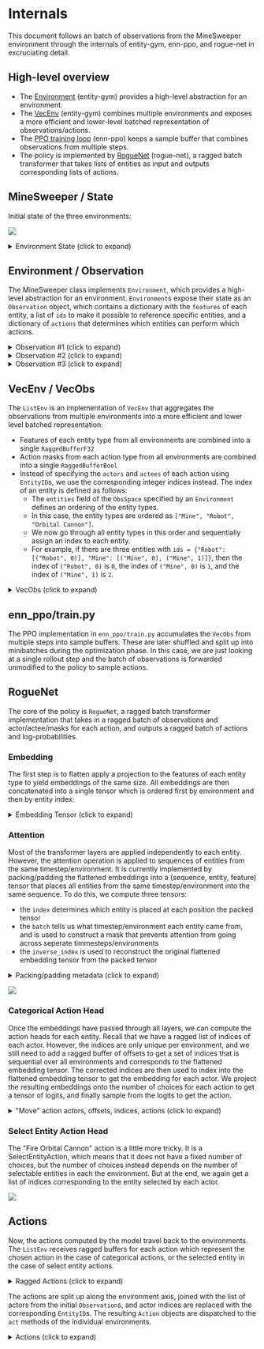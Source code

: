 # Internals

This document follows an batch of observations from the MineSweeper environment through the internals of entity-gym, enn-ppo, and rogue-net in excruciating detail.


## High-level overview

- The [Environment](#environment--observation) (entity-gym) provides a high-level abstraction for an environment.
- The [VecEnv](#vecenv--observation) (entity-gym) combines multiple environments and exposes a more efficient and lower-level batched representation of observations/actions.
- The [PPO training loop](#trainpy) (enn-ppo) keeps a sample buffer that combines observations from multiple steps.
- The policy is implemented by [RogueNet](#RogueNet) (rogue-net), a ragged batch transformer that takes lists of entities as input and outputs corresponding lists of actions.

## MineSweeper / State

Initial state of the three environments:

![](https://user-images.githubusercontent.com/12845088/152281730-d42a9ffe-b844-48c5-b6ff-de1ceecdb2f8.png)

<details>
    <summary>Environment State (click to expand)</summary>

```python
# Environment 1
mines = [(0, 2), (0, 1), (2, 2), (0, 0), (1, 0)]
robots = [(1, 1)]
orbital_cannon_cooldown = 5
orbital_cannon = False
# Environment 2
mines = [(2, 1)]
robots = [(2, 0)]
orbital_cannon_cooldown = 0
orbital_cannon = True
# Environment 3
mines = [(1, 0), (0, 1), (2, 2)]
robots = [(0, 0), (2, 0)]
orbital_cannon_cooldown = 5
orbital_cannon = False
```
</details>

## Environment / Observation

The MineSweeper class implements `Environment`, which provides a high-level abstraction for an environment.
`Environment`s expose their state as an `Observation` object, which contains a dictionary with the `features` of each entity, a list of `ids` to make it possible to reference specific entities, and a dictionary of `actions` that determines which entities can perform which actions.

<details>
  <summary>Observation #1 (click to expand)</summary>

```python
Observation(
    features={
        "Mine": [[0, 2], [0, 1], [2, 2], [0, 0], [1, 0]],
        "Robot": [[1, 1]]
    },
    ids={
        "Mine": [("Mine", 0), ("Mine", 1), ("Mine", 2), ("Mine", 3), ("Mine", 4)],
        "Robot": [("Robot", 0)],
    },
    actions={
        "Move": CategoricalActionMask(
            actor_ids=None,
            actor_types=["Robot"],
            mask=[[True, True, True, True, True]],
        ),
        "Fire Orbital Cannon": SelectEntityActionMask(
            actor_ids=None,
            actor_types=[],
            actee_types=["Mine", "Robot"],
            actee_ids=None,
            mask=None,
        ),
    },
    done=False,
    reward=0.0,
    end_of_episode_info=None,
)
```
</details>

<details>
  <summary>Observation #2 (click to expand)</summary>

```python
Observation(
    features={
        "Mine": [[2, 1]],
        "Robot": [[2, 0]], "Orbital Cannon": [[0]]
    },
    actions={
        "Move": CategoricalActionMask(
            actor_ids=None,
            actor_types=["Robot"],
            mask=[[False, True, True, False, True]],
        ),
        "Fire Orbital Cannon": SelectEntityActionMask(
            actor_ids=None,
            actor_types=["Orbital Cannon"],
            actee_types=["Mine", "Robot"],
            actee_ids=None,
            mask=None,
        ),
    },
    done=False,
    reward=0.0,
    ids={
        "Mine": [("Mine", 0)],
        "Robot": [("Robot", 0)],
        "Orbital Cannon": [("Orbital Cannon", 0)],
    },
    end_of_episode_info=None,
)
```
</details>

<details>
  <summary>Observation #3 (click to expand)</summary>

```python
Observation(
    features={
        "Mine": [[1, 0], [0, 1], [2, 2]],
        "Robot": [[0, 0], [2, 0]]
    },
    actions={
        "Move": CategoricalActionMask(
            actor_ids=None,
            actor_types=["Robot"],
            mask=[
                [True, False, True, False, True],
                [False, True, True, False, True],
            ],
        ),
        "Fire Orbital Cannon": SelectEntityActionMask(
            actor_ids=None,
            actor_types=[],
            actee_types=["Mine", "Robot"],
            actee_ids=None,
            mask=None,
        ),
    },
    done=False,
    reward=0.0,
    ids={
        "Mine": [("Mine", 0), ("Mine", 1), ("Mine", 2)],
        "Robot": [("Robot", 0), ("Robot", 1)],
    },
    end_of_episode_info=None,
)
```
</details>

## VecEnv / VecObs

The `ListEnv` is an implementation of `VecEnv` that aggregates the observations from multiple environments into a more efficient and lower level batched representation:
- Features of each entity type from all environments are combined into a single `RaggedBufferF32`
- Action masks from each action type from all environments are combined into a single `RaggedBufferBool`
- Instead of specifying the `actors` and `actees` of each action using `EntityID`s, we use the corresponding integer indices instead. The index of an entity is defined as follows:
  - The `entities` field of the `ObsSpace` specified by an `Environment` defines an ordering of the entity types.
  - In this case, the entity types are ordered as `["Mine", "Robot", "Orbital Cannon"]`.
  - We now go through all entity types in this order and sequentially assign an index to each entity.
  - For example, if there are three entities with `ids = {"Robot": [("Robot", 0)], "Mine": [("Mine", 0), ("Mine", 1)]}`, then the index of `("Robot", 0)` is `0`, the index of `("Mine", 0)` is `1`, and the index of `("Mine", 1)` is `2`.

<details>
  <summary>VecObs (click to expand)</summary>

```python
VecObs(
    features={
        "Mine": RaggedBufferF32(
            [
                [[0, 2], [0, 1], [2, 2], [0, 0], [1, 0]],
                [[2, 1]],
                [[1, 0], [0, 1], [2, 2]],
            ]
        ),
        "Robot": RaggedBufferF32(
            [
                [[1, 1]],
                [[2, 0]],
                [[0, 0], [2, 0]],
            ]
        ),
        "Orbital Cannon": RaggedBuffer(
            [
                [],
                [[0.0]],
                [],
            ]
        ),
    },
    action_masks={
        "Move": VecCategoricalActionMask(
            actors=RaggedBufferI64(
                [
                    [[5]],
                    [[1]],
                    [[3], [4]],
                ]
            ),
            mask=RaggedBufferBool(
                [
                    [[true, true, true, true, true]],
                    [[false, true, true, false, true]],
                    [
                        [true, false, true, false, true],
                        [false, true, true, false, true],
                    ],
                ]
            ),
        ),
        "Fire Orbital Cannon": VecSelectEntityActionMask(
            actors=RaggedBufferI64(
                [
                    [],
                    [[2]],
                    [],
                ]
            ),
            actees=RaggedBufferI64(
                [
                    [],
                    [[0], [1]],
                    [],
                ]
            ),
        ),
    },
    reward=array([0.0, 0.0, 0.0], dtype=float32),
    done=array([False, False, False]),
    end_of_episode_info={},
)
```
</details>

## enn_ppo/train.py

The PPO implementation in `enn_ppo/train.py` accumulates the `VecObs` from multiple steps into sample buffers.
These are later shuffled and split up into minibatches during the optimization phase.
In this case, we are just looking at a single rollout step and the batch of observations is forwarded unmodified to the policy to sample actions.

## RogueNet

The core of the policy is `RogueNet`, a ragged batch transformer implementation that takes in a ragged batch of observations and actor/actee/masks for each action, and outputs a ragged batch of actions and log-probabilities.

### Embedding

The first step is to flatten apply a projection to the features of each entity type to yield embeddings of the same size.
All embeddings are then concatenated into a single tensor which is ordered first by environment and then by entity index:

<details>
  <summary>Embedding Tensor (click to expand)</summary>

```python
tensor([
        # Environment 1
        [ 1.5280, -0.7984,  0.8672, -0.7984, -0.7984], # Mine 0
        [ 0.6134, -0.7676,  1.6895, -0.7676, -0.7676], # Mine 1
        [ 0.1566, -0.8506,  1.8400, -0.2497, -0.8963], # Mine 2
        [-0.8081, -0.7904,  1.4962,  0.9104, -0.8081], # Mine 3
        [-0.9405, -0.5402,  1.2698,  1.1515, -0.9405], # Mine 4
        [ 1.8806,  0.1884, -0.6897, -0.6897, -0.6897], # Robot 4
        # Environment 2
        [-0.8848, -0.5453,  1.6356,  0.6792, -0.8848], # Mine 0
        [ 1.3690,  1.0691, -0.8127, -0.8127, -0.8127], # Robot 0
        [-0.8059,  1.5626, -0.7685, -0.8059,  0.8175], # Orbital Cannon 0
        # Environment 3
        [-0.9405, -0.5402,  1.2698,  1.1515, -0.9405], # Mine 0
        [ 0.6134, -0.7676,  1.6895, -0.7676, -0.7676], # Mine 1
        [ 0.1566, -0.8506,  1.8400, -0.2497, -0.8963], # Mine 3
        [ 1.4806,  0.9317, -0.8041, -0.8041, -0.8041], # Robot 0
        [ 1.3690,  1.0691, -0.8127, -0.8127, -0.8127], # Robot 1
    ], device='cuda:0')
```
</details>

### Attention

Most of the transformer layers are applied independently to each entity.
However, the attention operation is applied to sequences of entities from the same timestep/environment.
It is currently implemented by packing/padding the flattened embeddings into a (sequence, entity, feature) tensor that places all entities from the same timestep/environment into the same sequence.
To do this, we compute three tensors:
- the `index` determines which entity is placed at each position the packed tensor
- the `batch` tells us what timestep/environment each entity came from, and is used to construct a mask that prevents attention from going across seperate timmesteps/environments
- the `inverse_index` is used to reconstruct the original flattened embedding tensor from the packed tensor

<details>
  <summary>Packing/padding metadata (click to expand)</summary>

```python
index = [
    [ 0,  1,  2,  3,  4,  5],
    [ 6,  7,  8,  0,  0,  0],
    [ 9, 10, 11, 12, 13,  0],
]
batch = [
    [ 0.,  0.,  0.,  0.,  0.,  0.],
    [ 1.,  1.,  1., nan, nan, nan],
    [ 2.,  2.,  2.,  2.,  2., nan],
]
inverse_index = [
    0, 1, 2, 3, 4, 5, 6, 7, 8, 12, 13, 14, 15, 16
]
```
</details>

![](https://user-images.githubusercontent.com/12845088/147727605-d904ffff-42b4-4c51-9088-7ab32f9d481a.png)


### Categorical Action Head

Once the embeddings have passed through all layers, we  can compute the action heads for each entity.
Recall that we have a ragged list of indices of each actor.
However, the indices are only unique per environment, and we still need to add a ragged buffer of offsets to get a set of indices that is sequential over all environments and corresponds to the flattened embedding tensor.
The corrected indices are then used to index into the flattened embedding tensor to get the embedding for each actor.
We project the resulting embeddings onto the number of choices for each action to get a tensor of logits, and finally sample from the logits to get the action.

<details>
  <summary>"Move" action actors, offsets, indices, actions (click to expand)</summary>

```python
actors = RaggedBufferI64([
    [[5]],
    [[1]],
    [[3], [4]],
])
offsets = RaggedBuffer([
    [[0]],
    [[6]],
    [[9]],
])
actors + offsets = RaggedBufferI64([
    [[5]],
    [[7]],
    [[12], [13]],
])
indices = tensor([5, 7, 12, 13], dtype=int64)
# TODO: logits?
actions = tensor([4, 1, 4, 2], dtype=int64)
ragged_actions = RaggedBufferI64([
    [[4]],
    [[1]],
    [[4], [2]],
])
```
</details>

### Select Entity Action Head

The "Fire Orbital Cannon" action is a little more tricky. It is a SelectEntityAction, which means that it does not have a fixed number of choices, but the number of choices instead depends on the number of selectable entities in each the environment.
But at the end, we again get a list of indices corresponding to the entity selected by each actor.


![](https://user-images.githubusercontent.com/12845088/145058088-ae42f5f5-2782-4247-bcf5-8270a14e3510.png)


## Actions

Now, the actions computed by the model travel back to the environments.
The `ListEnv` receives ragged buffers for each action which represent the chosen action in the case of categorical actions, or the selected entity in the case of select entity actions.

<details>
  <summary>Ragged Actions (click to expand)</summary>

```python
actions = {
    'Fire Orbital Cannon': RaggedBuffer([
        [],
        [[0]],
        [],
    ]),
    'Move': RaggedBuffer([
        [[4]],
        [[1]],
        [[4], [2]],
    ]),
}
```
</details>

The actions are split up along the environment axis, joined with the list of actors from the initial `Observation`s, and actor indices are replaced with the corresponding `EntityID`s.
The resulting `Action` objects are dispatched to the `act` methods of the individual environments.

<details>
    <summary>Actions (click to expand)</summary>

```python
# Environment 1
{
    'Fire Orbital Cannon': SelectEntityAction(
        actors=[],
        actees=[],
    ),
    'Move': CategoricalAction(
        actors=[('Robot', 0)],
        actions=array([4]),
    ),
}
# Environment 2
{
    'Fire Orbital Cannon': SelectEntityAction(
        actors=[('Orbital Cannon', 0)],
        actees=[('Mine', 0)],
    ),
    'Move': CategoricalAction(
        actors=[('Robot', 0)],
        actions=array([1]),
    ),
}
# Environment 3
{
    'Fire Orbital Cannon': SelectEntityAction(
        actors=[],
        actees=[],
    ),
    'Move': CategoricalAction(
        actors=[('Robot', 0), ('Robot', 1)],
        actions=array([4, 2]),
    ),
}
```
</details>